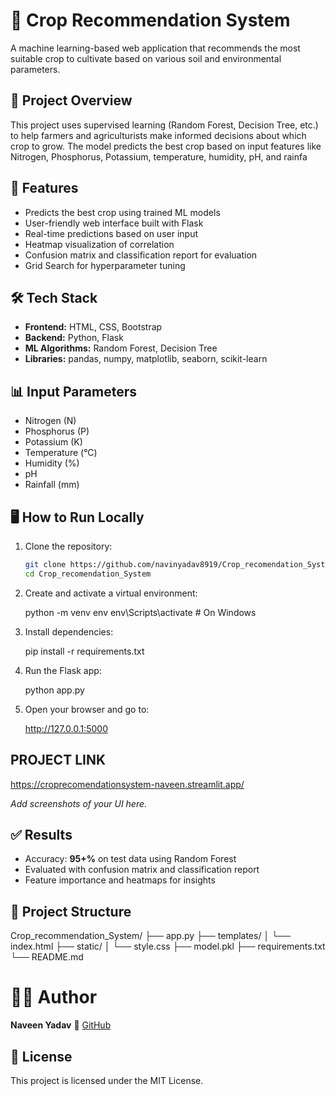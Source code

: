 
# 🌾 Crop Recommendation System

A machine learning-based web application that recommends the most suitable crop to cultivate based on various soil and environmental parameters.

## 🚀 Project Overview

This project uses supervised learning (Random Forest, Decision Tree, etc.) to help farmers and agriculturists make informed decisions about which crop to grow. The model predicts the best crop based on input features like Nitrogen, Phosphorus, Potassium, temperature, humidity, pH, and rainfa

## 🧠 Features

- Predicts the best crop using trained ML models
- User-friendly web interface built with Flask
- Real-time predictions based on user input
- Heatmap visualization of correlation
- Confusion matrix and classification report for evaluation
- Grid Search for hyperparameter tuning

## 🛠️ Tech Stack

- **Frontend:** HTML, CSS, Bootstrap
- **Backend:** Python, Flask
- **ML Algorithms:** Random Forest, Decision Tree
- **Libraries:** pandas, numpy, matplotlib, seaborn, scikit-learn

## 📊 Input Parameters

- Nitrogen (N)
- Phosphorus (P)
- Potassium (K)
- Temperature (°C)
- Humidity (%)
- pH
- Rainfall (mm)


## 🖥️ How to Run Locally

1. Clone the repository:
   ```bash
   git clone https://github.com/navinyadav8919/Crop_recomendation_System.git
   cd Crop_recomendation_System

2. Create and activate a virtual environment:

 
   python -m venv env
   env\Scripts\activate   # On Windows
  
3. Install dependencies:

  
   pip install -r requirements.txt
  

4. Run the Flask app:

   
   python app.py
  

5. Open your browser and go to:

  
   http://127.0.0.1:5000
  


## PROJECT LINK
https://croprecomendationsystem-naveen.streamlit.app/


*Add screenshots of your UI here.*

## ✅ Results

* Accuracy: **95+%** on test data using Random Forest
* Evaluated with confusion matrix and classification report
* Feature importance and heatmaps for insights

## 📁 Project Structure

Crop_recommendation_System/
├── app.py
├── templates/
│   └── index.html
├── static/
│   └── style.css
├── model.pkl
├── requirements.txt
└── README.md

# 🙋‍♂️ Author

**Naveen Yadav**
🔗 [GitHub](https://github.com/navinyadav8919)

## 📜 License

This project is licensed under the MIT License.



